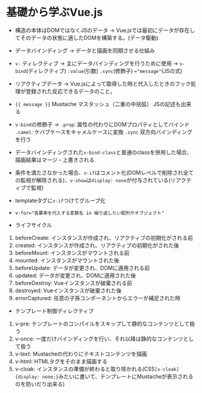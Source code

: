 # 基礎から学ぶVue.js

- 構造の本体はDOMではなくJSのデータ → Vue.jsでは最初にデータが存在してそのデータの状態に適したDOMを構築する。(データ駆動)
- データバインディング → データと描画を同期させる仕組み
- `v-` ディレクティブ → 主にデータバインディングを行うために使用 → `v-bind`(ディレクティブ) `:value`(引数) `.sync`(修飾子) `="message"`(JSの式)
- リアクティブデータ → Vue.jsによって取得した時と代入したときのフック処理が登録された反応できるデータのこと。
- `{{ message }}` Mustache マスタッシュ（二重の中括弧） JSの記述も出来る
- `v-bind`の修飾子 → `.prop`: 属性の代わりにDOMプロパティとしてバインド `.camel`: ケバブケースをキャメルケースに変換 `.sync` 双方向バインディングを行う
- データバインディングされた`v-bind:class`と普通のclassを併用した場合、描画結果はマージ・上書きされる
- 条件を満たさなかった場合、`v-if`はコメント化(DOMレベルで削除され全ての監視が解除される)、`v-show`は`display: none`が付与されている(リアクティブで監視)
- templateタグに`v-if`つけてグループ化
- `v-for="各要素を代入する変数名 in 繰り返したい配列やオブジェクト"`

- ライフサイクル
1. beforeCreate: インスタンスが作成され、リアクティブの初期化がされる前
2. created: インスタンスが作成され、リアクティブの初期化がされた後
3. beforeMount: インスタンスがマウントされる前
4. mounted: インスタンスがマウントされた後
5. beforeUpdate: データが変更され、DOMに適用される前
6. updated: データが変更され、DOMに適用された後
7. beforeDestroy: Vueインスタンスが破棄される前
8. destroyed: Vueインスタンスが破棄された後
9. errorCaptured: 任意の子孫コンポーネントからエラーが補足された時

- テンプレート制御ディレクティブ
1. v-pre: テンプレートのコンパイルをスキップして静的なコンテンツとして扱う
2. v-once: 一度だけバインディングを行い、それ以降は静的なコンテンツとして扱う
3. v-text: Mustacheの代わりにテキストコンテンツを描画
4. v-html: HTMLタグをそのまま描画する
5. v-cloak: インスタンスの準備が終わると取り除かれる(CSS`[v-cloak]{display: none;}`みたいに書いて、テンプレートにMustacheが表示されるのを防いだり出来る)